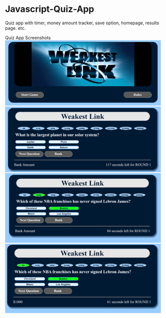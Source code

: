 # Javascript-Quiz-App
Quiz app with timer, money amount tracker, save option, homepage, results page. etc. 

Quiz App Screenshots
![alt text](a3&4-1.PNG)
![alt text](a3&4-2.PNG)
![alt text](a3&4-3.PNG)
![alt text](a3&4-4.PNG)
